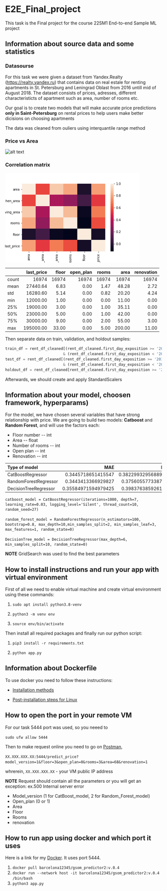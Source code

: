 # E2E_Final_project

This task is the Final project for the course 22SM1 End-to-end Sample ML project

## Information about source data and some statistics

### Datasourse
For this task we were given a dataset from Yandex.Realty (https://realty.yandex.ru) that contains data on real estale for renting apartments in St. Petersburg and Leningrad Oblast from 2016 untill mid of August 2018. The dataset consists of prices, adresses, different characteristicts of apartment such as area, number of rooms etc.

Our goal is to create two models that will make accurate price predictions **only in Saint-Petersburg** on rental prices to help users make better dicisions on choosing apartments 

The data was cleaned from ouliers using interquantile range method

### Price vs Area
![alt text](output2.png "Title")

### Correlation matrix
![alt text](output.png "Title")

|       | last_price | floor  | open_plan | rooms | area   | renovation | 
| :---- | ---------: | -----: | --------: | ----: | -----: | ---------: |
| count | 16974      | 16974  | 16974     | 16974 | 16974  | 16974      |
| mean  | 27440.64   | 6.83   | 0.00      | 1.47  | 48.28  | 2.72       |
| std   | 16280.60   | 5.14   | 0.00      | 0.82  | 20.20  | 4.24       |
| min   | 12000.00   | 1.00   | 0.00      | 0.00  | 11.00  | 0.00       |
| 25%   | 19000.00   | 3.00   | 0.00      | 1.00  | 35.11  | 0.00       |
| 50%   | 23000.00   | 5.00   | 0.00      | 1.00  | 42.00  | 0.00       |
| 75%   | 30000.00   | 9.00   | 0.00      | 2.00  | 55.00  | 3.00       |
| max   | 195000.00  | 33.00  | 0.00      | 5.00  | 200.00 | 11.00      |


Then separate data on train, validation, and holdout samples:

```python
train_df = rent_df_cleaned[(rent_df_cleaned.first_day_exposition >= '2018-01-01') 
                          & (rent_df_cleaned.first_day_exposition < '2018-04-01')]
test_df = rent_df_cleaned[(rent_df_cleaned.first_day_exposition >= '2018-04-01') 
                          & (rent_df_cleaned.first_day_exposition < '2018-06-01')]
holdout_df = rent_df_cleaned[rent_df_cleaned.first_day_exposition >= '2018-06-01']
```

Afterwards, we should create and apply StandardScalers

## Information about your model, choosen framework, hyperparams) 

For the model, we have chosen several variables that have strong relationship with price. 
We are going to build two models: **Catboost** and **Random Forest**, and will use the factors each:
* Floor number -- int
* Area -- float
* Number of rooms -- int
* Open plan -- int
* Renovation -- int

| Type of model         | MAE                 | MSE                 | RMSE               |
| :-------------------- | ------------------: | ------------------: | -----------------: |
| CatBoostRegressor     | 0.3445718651415547  | 0.38229932956889845 | 0.618303590131012  |
| RandomForestRegressor | 0.3443413366929827  | 0.3756055773387197  | 0.6128666880641497 |
| DecisionTreeRegressor | 0.35584971594979425 | 0.3983763859261638  | 0.6311706472311303 |

```
catboost_model = CatBoostRegressor(iterations=1000, depth=7, learning_rate=0.03, logging_level='Silent', thread_count=10, random_seed=27)

random_forest_model = RandomForestRegressor(n_estimators=100, bootstrap=0.8, max_depth=10,min_samples_split=2, min_samples_leaf=3, max_features=1, random_state=0)

DecisionTree_model = DecisionTreeRegressor(max_depth=6, min_samples_split=10, random_state=0)
```

**NOTE** GridSearch was used to find the best parameters

## How to install instructions and run your app with virtual environment

First of all we need to enable virtual machine and create virtual environment using these commands:

1. `sudo apt install python3.8-venv`
     
2. `python3 -m venv env`
 
3. `source env/bin/activate`

Then install all required packages and finally run our python script:

1. `pip3 install -r requirements.txt`
 
2. `python app.py`

## Information about Dockerfile

To use docker you need to follow these instructions:

* [Installation methods](https://docs.docker.com/engine/install/ubuntu/)
  
* [Post-installation steps for Linux](https://docs.docker.com/engine/install/linux-postinstall/)

## How to open the port in your remote VM

For our task 5444 port was used, so you neeed to 

`sudo ufw allow 5444`

Then to make request online you need to go on [Postman](https://www.postman.com/),  

`XX.XXX.XXX.XX:5444/predict_price?model_version=1&floor=3&open_plan=0&rooms=3&area=68&renovation=1`

whrerein, `XX.XXX.XXX.XX` - your VM public IP address

**NOTE**
Request should contain all the parameters or you will get an exception: ex.500 Internal server error

* Model_version (1 for CatBoost_model, 2 for Random_Forest_model)
* Open_plan (0 or 1)
* Area 
* Floor
* Rooms
* renovation 

## How to run app using docker and which port it uses

Here is a link for my [Docker](https://docs.docker.com/engine/install/ubuntu/). It uses port 5444.

1. `docker pull barcelona12345/gsom_predictor2:v.0.4`
2. `docker run --network host -it barcelona12345/gsom_predictor2:v.0.4 /bin/bash`
3. `python3 app.py`
